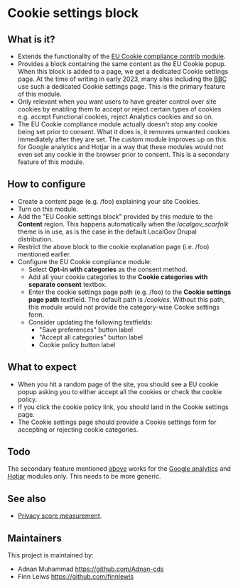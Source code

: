# Cookie settings block

## What is it?
- Extends the functionality of the [EU Cookie compliance contrib module](https://www.drupal.org/project/eu_cookie_compliance).
- Provides a block containing the same content as the EU Cookie popup.  When this block is added to a page, we get a dedicated Cookie settings page.  At the time of writing in early 2023, many sites including the [BBC](https://www.bbc.co.uk/usingthebbc/cookies/how-can-i-change-my-bbc-cookie-settings/) use such a dedicated Cookie settings page.  This is the primary feature of this module.
- Only relevant when you want users to have greater control over site cookies by enabling them to accept or reject certain types of cookies e.g. accept Functional cookies, reject Analytics cookies and so on.
- <a name="secondary-feature"></a>The EU Cookie compliance module actually doesn't stop any cookie being set prior to consent.  What it does is, it removes unwanted cookies immediately after they are set.  The custom module improves up on this for Google analytics and Hotjar in a way that these modules would not even set any cookie in the browser prior to consent.  This is a secondary feature of this module.

## How to configure
- Create a content page (e.g. /foo) explaining your site Cookies.
- Turn on this module.
- Add the "EU Cookie settings block" provided by this module to the **Content** region.  This happens automatically when the *localgov_scarfolk* theme is in use, as is the case in the default LocalGov Drupal distribution.
- Restrict the above block to the cookie explanation page (i.e. /foo) mentioned earlier.
- Configure the EU Cookie compliance module:
  - Select **Opt-in with categories** as the consent method.
  - Add all your cookie categories to the **Cookie categories with separate consent** textbox.
  - Enter the cookie settings page path (e.g. /foo) to the **Cookie settings page path** textfield.  The default path is */cookies*.  Without this path, this module would not provide the category-wise Cookie settings form.
  - Consider updating the following textfields:
    - "Save preferences" button label
    - "Accept all categories" button label
    - Cookie policy button label

## What to expect
- When you hit a random page of the site, you should see a EU cookie popup asking you to either accept all the cookies or check the cookie policy.
- If you click the cookie policy link, you should land in the Cookie settings page.
- The Cookie settings page should provide a Cookie settings form for accepting or rejecting cookie categories.

## Todo
The secondary feature mentioned [above](#secondary-feature) works for the [Google analytics](https://www.drupal.org/project/google_analytics) and [Hotjar](https://www.drupal.org/project/hotjar) modules only.  This needs to be more generic.

## See also
- [Privacy score measurement](https://rethinkingprivacy.com/).

## Maintainers 

This project is maintained by: 

 - Adnan Muhammad https://github.com/Adnan-cds
 - Finn Leiws https://github.com/finnlewis


